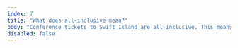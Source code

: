 ```yaml
---
index: 7
title: "What does all-inclusive mean?"
body: "Conference tickets to Swift Island are all-inclusive. This means that apart from the conference, you will get accommodation and breakfast for four days, and lunch and dinner during the conference days (Tuesday, Wednesday, and Thursday), and of course a magnificent view.<br/> We are also making sure there's enough bikes for everyone during the conference. And seals, those are also included 😉." 
disabled: false
---
```

